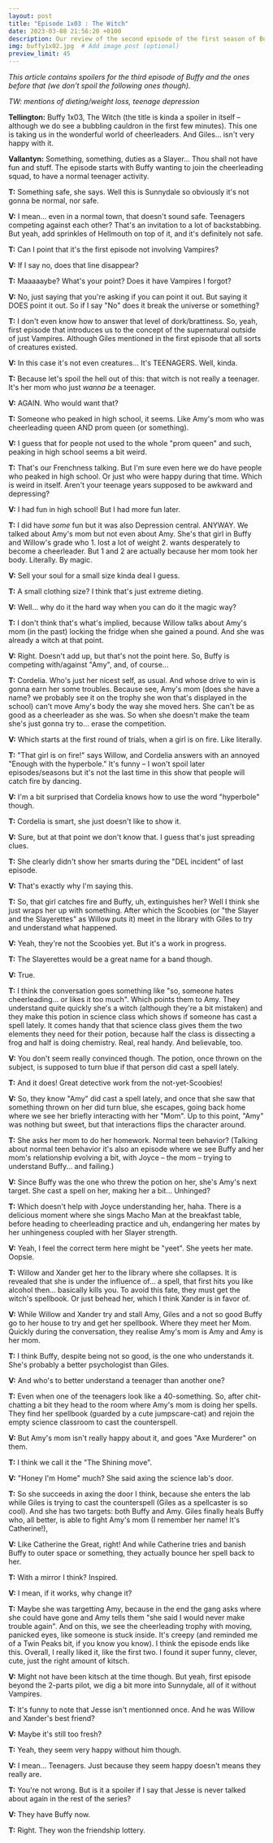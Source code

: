 ```yaml
---
layout: post
title: "Episode 1x03 : The Witch"
date: 2023-03-08 21:56:20 +0100
description: Our review of the second episode of the first season of Buffy the Vampire Slayer. # Add post description (optional)
img: buffy1x02.jpg  # Add image post (optional)
preview_limit: 45
---
```


*This article contains spoilers for the third episode of Buffy and the ones before that (we don’t spoil the following ones though).*



*TW: mentions of dieting/weight loss, teenage depression*



**Tellington:** Buffy 1x03, The Witch (the title is kinda a spoiler in itself – although we do see a bubbling cauldron in the first few minutes). This one is taking us in the wonderful world of cheerleaders. And Giles... isn't very happy with it.



**Vallantyn:** Something, something, duties as a Slayer... Thou shall not have fun and stuff. The episode starts with Buffy wanting to join the cheerleading squad, to have a normal teenager activity.



**T:** Something safe, she says. Well this is Sunnydale so obviously it's not gonna be normal, nor safe.



**V:** I mean... even in a normal town, that doesn't sound safe. Teenagers competing against each other? That's an invitation to a lot of backstabbing. But yeah, add sprinkles of Hellmouth on top of it, and it's definitely not safe.



**T:** Can I point that it's the first episode not involving Vampires?



**V:** If I say no, does that line disappear?



**T:** Maaaaaybe? What's your point? Does it have Vampires I forgot?



**V:** No, just saying that you're asking if you can point it out. But saying it DOES point it out. So if I say "No" does it break the universe or something?



**T:** I don't even know how to answer that level of dork/brattiness. So, yeah, first episode that introduces us to the concept of the supernatural outside of just Vampires. Although Giles mentioned in the first episode that all sorts of creatures existed.



**V:** In this case it's not even creatures... It's TEENAGERS. Well, kinda.

    

**T:** Because let's spoil the hell out of this: that witch is not really a teenager. It's her mom who just *wanna be* a teenager.



**V:** AGAIN. Who would want that?



**T:** Someone who peaked in high school, it seems. Like Amy's mom who was cheerleading queen AND prom queen (or something).



**V:** I guess that for people not used to the whole "prom queen" and such, peaking in high school seems a bit weird.



**T:** That's our Frenchness talking. But I'm sure even here we do have people who peaked in high school. Or just who were happy during that time. Which is weird in itself. Aren't your teenage years supposed to be awkward and depressing?



**V:** I had fun in high school! But I had more fun later.



**T:** I did have *some* fun but it was also Depression central. ANYWAY. We talked about Amy's mom but not even about Amy. She's that girl in Buffy and Willow's grade who 1. lost a lot of weight 2. wants desperately to become a cheerleader. But 1 and 2 are actually because her mom took her body. Literally. By magic.



**V:** Sell your soul for a small size kinda deal I guess.



**T:** A small clothing size? I think that's just extreme dieting.



**V:** Well... why do it the hard way when you can do it the magic way?



**T:** I don't think that's what's implied, because Willow talks about Amy's mom (in the past) locking the fridge when she gained a pound. And she was already a witch at that point.



**V:** Right. Doesn't add up, but that's not the point here. So, Buffy is competing with/against "Amy", and, of course...



**T:**  Cordelia. Who's just her nicest self, as usual. And whose drive to win is gonna earn her some troubles. Because see, Amy's mom (does she have a name? we probably see it on the trophy she won that's displayed in the school) can't move Amy's body the way she moved hers. She can't be as good as a cheerleader as she was. So when she doesn't make the team she's just gonna try to... erase the competition.



**V:** Which starts at the first round of trials, when a girl is on fire. Like literally.



**T:** "That girl is on fire!" says Willow, and Cordelia answers with an annoyed "Enough with the hyperbole." It's funny – I won't spoil later episodes/seasons but it's not the last time in this show that people will catch fire by dancing.



**V:** I'm a bit surprised that Cordelia knows how to use the word "hyperbole" though.



**T:** Cordelia is smart, she just doesn't like to show it.



**V:** Sure, but at that point we don't know that. I guess that's just spreading clues.



**T:** She clearly didn't show her smarts during the "DEL incident" of last episode.



**V:** That's exactly why I'm saying this.



**T:** So, that girl catches fire and Buffy, uh, extinguishes her? Well I think she just wraps her up with something. After which the Scoobies (or "the Slayer and the Slayerettes" as Willow puts it) meet in the library with Giles to try and understand what happened.



**V:** Yeah, they're not the Scoobies yet. But it's a work in progress.



**T:** The Slayerettes would be a great name for a band though.



**V:** True.



**T:** I think the conversation goes something like "so, someone hates cheerleading... or likes it too much". Which points them to Amy. They understand quite quickly she's a witch (although they're a bit mistaken) and they make this potion in science class which shows if someone has cast a spell lately. It comes handy that that science class gives them the two elements they need for their potion, because half the class is dissecting a frog and half is doing chemistry. Real, real handy. And believable, too.



**V:** You don't seem really convinced though. The potion, once thrown on the subject, is supposed to turn blue if that person did cast a spell lately.



**T:** And it does! Great detective work from the not-yet-Scoobies!



**V:** So, they know "Amy" did cast a spell lately, and once that she saw that something thrown on her did turn blue, she escapes, going back home where we see her briefly interacting with her "Mom". Up to this point, "Amy" was nothing but sweet, but that interactions flips the character around.



**T:** She asks her mom to do her homework. Normal teen behavior? (Talking about normal teen behavior it's also an episode where we see Buffy and her mom's relationship evolving a bit, with Joyce – the mom – trying to understand Buffy... and failing.)



**V:** Since Buffy was the one who threw the potion on her, she's Amy's next target. She cast a spell on her, making her a bit... Unhinged?



**T:** Which doesn't help with Joyce understanding her, haha. There is a delicious moment where she sings Macho Man at the breakfast table, before heading to cheerleading practice and uh, endangering her mates by her unhingeness coupled with her Slayer strength.



**V:** Yeah, I feel the correct term here might be "yeet". She yeets her mate. Oopsie.



**T:** Willow and Xander get her to the library where she collapses. It is revealed that she is under the influence of... a spell, that first hits you like alcohol then... basically kills you. To avoid this fate, they must get the witch's spellbook. Or just behead her, which I think Xander is in favor of.



**V:** While Willow and Xander try and stall Amy, Giles and a not so good Buffy go to her house to try and get her spellbook. Where they meet her Mom. Quickly during the conversation, they realise Amy's mom is Amy and Amy is her mom.



**T:** I think Buffy, despite being not so good, is the one who understands it. She's probably a better psychologist than Giles.



**V:** And who's to better understand a teenager than another one?



**T:** Even when one of the teenagers look like a 40-something. So, after chit-chatting a bit they head to the room where Amy's mom is doing her spells. They find her spellbook (guarded by a cute jumpscare-cat) and rejoin the empty science classroom to cast the counterspell.



**V:** But Amy's mom isn't really happy about it, and goes "Axe Murderer" on them.



**T:** I think we call it the "The Shining move".



**V:** "Honey I'm Home" much? She said axing the science lab's door.



**T:** So she succeeds in axing the door I think, because she enters the lab while Giles is trying to cast the counterspell (Giles as a spellcaster is so cool). And she has two targets: both Buffy and Amy. Giles finally heals Buffy who, all better, is able to fight Amy's mom (I remember her name! It's Catherine!), 



**V:** Like Catherine the Great, right! And while Catherine tries and banish Buffy to outer space or something, they actually bounce her spell back to her.



**T:** With a mirror I think? Inspired.



**V:** I mean, if it works, why change it?



**T:** Maybe she was targetting Amy, because in the end the gang asks where she could have gone and Amy tells them "she said I would never make trouble again". And on this, we see the cheerleading trophy with moving, panicked eyes, like someone is stuck inside. It's creepy (and reminded me of a Twin Peaks bit, if you know you know). I think the episode ends like this. Overall, I really liked it, like the first two. I found it super funny, clever, cute, just the right amount of kitsch.



**V:** Might not have been kitsch at the time though. But yeah, first episode beyond the 2-parts pilot, we dig a bit more into Sunnydale, all of it without Vampires.



**T:** It's funny to note that Jesse isn't mentionned once. And he was Willow and Xander's best friend?



**V:** Maybe it's still too fresh?



**T:** Yeah, they seem very happy without him though.



**V:** I mean... Teenagers. Just because they seem happy doesn't means they really are.



**T:** You're not wrong. But is it a spoiler if I say that Jesse is never talked about again in the rest of the series?



**V:** They have Buffy now.



**T:** Right. They won the friendship lottery. 




























